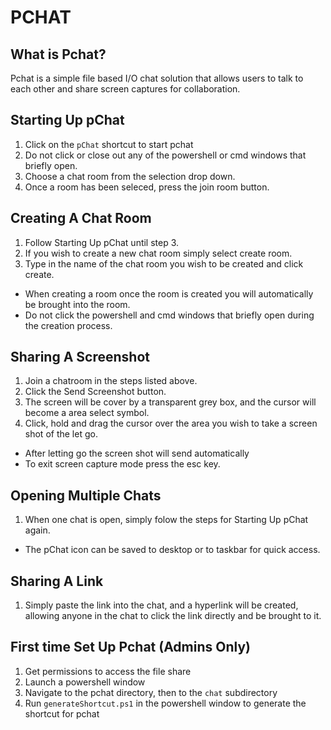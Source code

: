 # PCHAT

## What is Pchat?
Pchat is a simple file based I/O chat solution that allows users to talk to each other and share screen captures for collaboration.

## Starting Up pChat
1. Click on the `pChat` shortcut to start pchat
2. Do not click or close out any of the powershell or cmd windows that briefly open.
3. Choose a chat room from the selection drop down.
4. Once a room has been seleced, press the join room button.

## Creating A Chat Room
1. Follow Starting Up pChat until step 3.
2. If you wish to create a new chat room simply select create room.
3. Type in the name of the chat room you wish to be created and click create.
* When creating a room once the room is created you will automatically be brought into the room.
* Do not click the powershell and cmd windows that briefly open during the creation process.

## Sharing A Screenshot
1. Join a chatroom in the steps listed above.
2. Click the Send Screenshot button.
3. The screen will be cover by a transparent grey box, and the cursor will become a area select symbol.
4.  Click, hold and drag the cursor over the area you wish to take a screen shot of the let go.
* After letting go the screen shot will send automatically
* To exit screen capture mode press the esc key.

## Opening Multiple Chats
1. When one chat is open, simply folow the steps for Starting Up pChat again.
* The pChat icon can be saved to desktop or to taskbar for quick access.

## Sharing A Link
1. Simply paste the link into the chat, and a hyperlink will be created, allowing anyone in the chat to click the link directly and be brought to it.

## First time Set Up Pchat (Admins Only)
1. Get permissions to access the file share
2. Launch a powershell window
3. Navigate to the pchat directory, then to the `chat` subdirectory
4. Run `generateShortcut.ps1` in the powershell window to generate the shortcut for pchat
